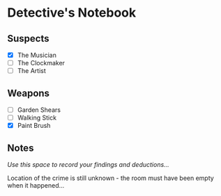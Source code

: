 # Detective's Notebook

## Suspects
- [X] The Musician
- [ ] The Clockmaker
- [ ] The Artist

## Weapons
- [ ] Garden Shears
- [ ] Walking Stick
- [X] Paint Brush

## Notes
*Use this space to record your findings and deductions...*

Location of the crime is still unknown - the room must have been empty when it happened...
